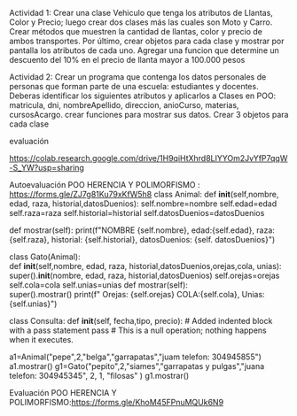 Actividad 1: 
Crear una clase Vehiculo que tenga los atributos de Llantas, Color y Precio; luego crear dos clases más 
las cuales son Moto y Carro.
Crear métodos que muestren la cantidad de llantas, color y precio de ambos transportes. 
Por último, crear objetos para cada clase y mostrar por pantalla los atributos de cada uno.
Agregar una funcion que determine un descuento del 10% en el precio de llanta mayor a 100.000 pesos




Actividad 2:
Crear un programa que contenga los datos personales de personas que forman parte de una escuela: estudiantes y docentes.
Deberas identificar los siguientes atributos y aplicarlos a Clases en POO: matricula, dni, nombreApellido, direccion, anioCurso, materias, cursosAcargo.
crear funciones para mostrar sus datos.
Crear 3 objetos para cada clase


evaluación

https://colab.research.google.com/drive/1H9qiHtXhrd8LIYYOm2JvYfP7qqW-S_YW?usp=sharing



Autoevaluación  POO HERENCIA Y POLIMORFISMO : https://forms.gle/ZJ7g81Ku79xKfW5h8
class Animal:
  def __init__(self,nombre, edad, raza, historial,datosDuenios):
    self.nombre=nombre
    self.edad=edad
    self.raza=raza
    self.historial=historial
    self.datosDuenios=datosDuenios
    
  def mostrar(self):
    print(f"NOMBRE {self.nombre}, edad:{self.edad}, raza: {self.raza}, historial: {self.historial}, datosDuenios: {self. datosDuenios}")  
  
class Gato(Animal):  
  def __init__(self,nombre, edad, raza, historial,datosDuenios,orejas,cola, unias):
     super().__init__(nombre, edad, raza, historial,datosDuenios)
     self.orejas=orejas
     self.cola=cola
     self.unias=unias
  def mostrar(self):   
    super().mostrar()
    print(f" Orejas: {self.orejas} COLA:{self.cola}, Unias:{self.unias}")

class Consulta:
  def __init__(self, fecha,tipo, precio):
    # Added indented block with a pass statement 
    pass # This is a null operation; nothing happens when it executes.


a1=Animal("pepe",2,"belga","garrapatas","juam telefon: 304945855")
a1.mostrar()
g1=Gato("pepito",2,"siames","garrapatas y pulgas","juana telefon: 304945345", 2, 1, "filosas" )
g1.mostrar()


Evaluación POO HERENCIA Y POLIMORFISMO:https://forms.gle/KhoM45FPnuMQUk6N9
